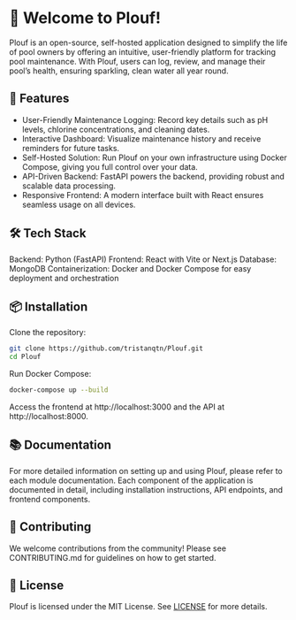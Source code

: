 # 🌊 Welcome to Plouf!

Plouf is an open-source, self-hosted application designed to simplify the life of pool owners by offering an intuitive, user-friendly platform for tracking pool maintenance. With Plouf, users can log, review, and manage their pool’s health, ensuring sparkling, clean water all year round.

## 🚀 Features

- User-Friendly Maintenance Logging: Record key details such as pH levels, chlorine concentrations, and cleaning dates.
- Interactive Dashboard: Visualize maintenance history and receive reminders for future tasks.
- Self-Hosted Solution: Run Plouf on your own infrastructure using Docker Compose, giving you full control over your data.
- API-Driven Backend: FastAPI powers the backend, providing robust and scalable data processing.
- Responsive Frontend: A modern interface built with React ensures seamless usage on all devices.

## 🛠 Tech Stack

Backend: Python (FastAPI)
Frontend: React with Vite or Next.js
Database: MongoDB
Containerization: Docker and Docker Compose for easy deployment and orchestration

## 📦 Installation

Clone the repository:

```bash
git clone https://github.com/tristanqtn/Plouf.git
cd Plouf
```

Run Docker Compose:

```bash
docker-compose up --build
```

Access the frontend at http://localhost:3000 and the API at http://localhost:8000.

## 📚 Documentation

For more detailed information on setting up and using Plouf, please refer to each module documentation. Each component of the application is documented in detail, including installation instructions, API endpoints, and frontend components.

## 🤝 Contributing

We welcome contributions from the community! Please see CONTRIBUTING.md for guidelines on how to get started.

## 📝 License

Plouf is licensed under the MIT License. See [LICENSE](./LICENSE) for more details.
